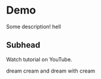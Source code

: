 # Demo

Some description! hell

## Subhead

Watch tutorial on YouTube.


dream cream and dream with cream